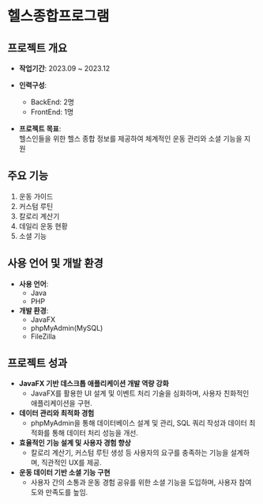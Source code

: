 # 헬스종합프로그램

## 프로젝트 개요
- **작업기간**: 2023.09 ~ 2023.12  
- **인력구성**:  
  - BackEnd: 2명  
  - FrontEnd: 1명  

- **프로젝트 목표**:  
  헬스인들을 위한 헬스 종합 정보를 제공하여 체계적인 운동 관리와 소셜 기능을 지원

## 주요 기능
1. 운동 가이드 
2. 커스텀 루틴  
3. 칼로리 계산기 
4. 데일리 운동 현황 
5. 소셜 기능

## 사용 언어 및 개발 환경
- **사용 언어**:  
  - Java  
  - PHP  
- **개발 환경**:  
  - JavaFX  
  - phpMyAdmin(MySQL)  
  - FileZilla  

## 프로젝트 성과
- **JavaFX 기반 데스크톱 애플리케이션 개발 역량 강화**  
  - JavaFX를 활용한 UI 설계 및 이벤트 처리 기술을 심화하며, 사용자 친화적인 애플리케이션을 구현.  
- **데이터 관리와 최적화 경험**  
  - phpMyAdmin을 통해 데이터베이스 설계 및 관리, SQL 쿼리 작성과 데이터 최적화를 통해 데이터 처리 성능을 개선.  
- **효율적인 기능 설계 및 사용자 경험 향상**  
  - 칼로리 계산기, 커스텀 루틴 생성 등 사용자의 요구를 충족하는 기능을 설계하며, 직관적인 UX를 제공.  
- **운동 데이터 기반 소셜 기능 구현**  
  - 사용자 간의 소통과 운동 경험 공유를 위한 소셜 기능을 도입하며, 사용자 참여도와 만족도를 높임. 
